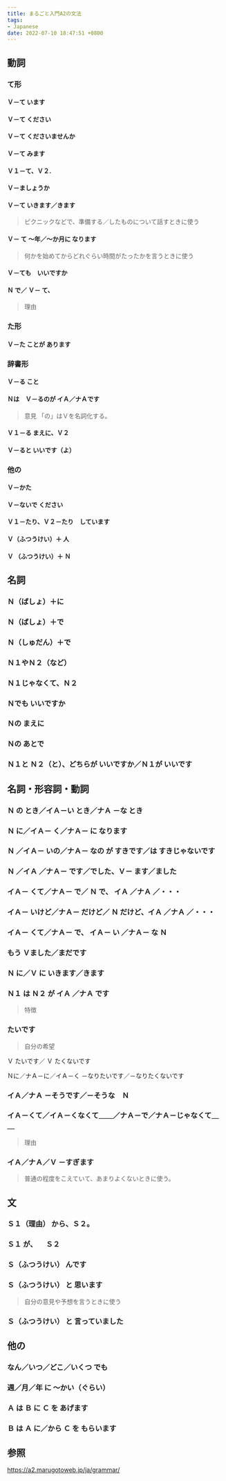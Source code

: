 ```yaml
---
title: まるごと入門A2の文法
tags:
- Japanese
date: 2022-07-10 18:47:51 +0800
---
```


## 動詞

### て形

#### Ｖ－て います

#### Ｖ－て ください

#### Ｖ－て くださいませんか

#### Ｖ－て みます

#### Ｖ１－て、Ｖ２.

#### Ｖ－ましょうか

#### Ｖ－て いきます／きます

> ピクニックなどで、準備する／したものについて話すときに使う

#### Ｖ－ て 〜年／〜か月に なります

> 何かを始めてからどれぐらい時間がたったかを言うときに使う

#### Ｖ－ても　いいですか

#### Ｎ で／ Ｖ－ て、

> 理由

### た形

#### Ｖ－た ことが あります

### 辞書形

#### Ｖ－る こと

#### Ｎは　Ｖ－るのが イＡ／ナＡです

> 意見
> 「の」はＶを名詞化する。

#### Ｖ１－る まえに、Ｖ２

#### Ｖ－ると いいです（よ）

### 他の

#### Ｖ－かた

#### Ｖ－ないで ください

#### Ｖ１－たり、Ｖ２－たり　しています

#### Ｖ（ふつうけい）＋ 人

#### Ｖ （ふつうけい）＋ Ｎ

## 名詞

### Ｎ（ばしょ）＋に

### Ｎ（ばしょ）＋で

### Ｎ（しゅだん）＋で

### Ｎ１やＮ２（など）

### Ｎ１じゃなくて、Ｎ２

### Ｎでも いいですか

### Ｎの まえに

### Ｎの あとで

### Ｎ１と Ｎ２（と）、どちらが いいですか／Ｎ１が いいです

## 名詞・形容詞・動詞

### Ｎ の とき／イＡ－い とき／ナＡ －な とき

### Ｎ に／イＡ－ く／ナＡ－ に なります

### Ｎ ／イＡ－ いの／ナＡ－ なの が すきです／は すきじゃないです

### Ｎ ／イＡ ／ナＡ－ です／でした、Ｖ－ ます／ました

### イＡ－ くて／ナＡ－ で／ Ｎ で、 イＡ ／ナＡ ／・・・

### イＡ－ いけど／ナＡ－ だけど／ Ｎ だけど、イＡ ／ナＡ ／・・・

### イＡ－ くて／ナＡ－ で、 イＡ－ い ／ナＡ－ な Ｎ

### もう Ｖました／まだです

### Ｎ に／Ｖ に いきます／きます

### Ｎ１ は Ｎ２ が イＡ ／ナＡ です

> 特徴

### たいです

> 自分の希望

Ｖ たいです／ Ｖ たくないです

Ｎに／ナＡ－に／イＡ－く －なりたいです／－なりたくないです

### イＡ／ナＡ －そうです／－そうな　Ｎ

### イＡ－くて／イＡ－くなくて＿＿／ナＡ－で／ナＡ－じゃなくて＿＿

> 理由

### イＡ／ナＡ／Ｖ －すぎます

> 普通の程度をこえていて、あまりよくないときに使う。

## 文

### Ｓ１（理由） から、Ｓ２。

### Ｓ１ が、 　Ｓ２

### Ｓ（ふつうけい） んです

### Ｓ（ふつうけい） と 思います

> 自分の意見や予想を言うときに使う

### Ｓ（ふつうけい） と 言っていました

## 他の

### なん／いつ／どこ／いくつ でも

### 週／月／年 に 〜かい（ぐらい）

### Ａ は Ｂ に Ｃ を あげます

### Ｂ は Ａ に／から Ｃ を もらいます

## 参照

https://a2.marugotoweb.jp/ja/grammar/
